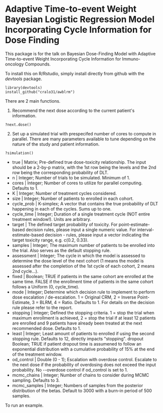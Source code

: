 # Adaptive Time-to-event Weight Bayesian Logistic Regression Model Incorporating Cycle Information for Dose Finding 

This package is for the talk on Bayesian Dose-Finding Model with Adaptive Time-to-event Weight
Incorporating Cycle Information for Immuno-oncology Compounds. 

To install this on R/Rstudio, simply install directly from github with the _devtools_ package.
```{r}
library(devtools)
install_github("cralo31/awblrm")
```
There are 2 main functions. 

1. Recommend the next dose according to the current patient's information. 
```{r}
?next.dose()
```

2. Set up a simulated trial with prespecifed number of cores to compute in parallel. There are many parameters available to tune depending on the nature of the study and patient information. 
```{r}
?simulation()
```
- true | Matrix; Pre-defined true dose-toxicity relationship. The input should be a 2-by-p matrix, with the 1st row being the levels and the 2nd row being the corresponding probability of DLT.
- n | Integer; Number of trials to be simulated. Minimum of 1.
- cores | Integer; Number of cores to utilize for parallel computing. Defaults to 1.
- K | Integer; Number of treatment cycles considered.
- size | Integer; Number of patients to enrolled in each cohort.
- cycle_prob | K-simplex; A vector that contains the true probability of DLT happening in each of the cycles. Sums up to one.
- cycle_time | Integer; Duration of a single treatment cycle (NOT entire treatment window!). Units are arbitrary.
- target | The defined target probability of toxicity. For point-estimate-based decision rules, please input a single numeric value. For interval-estimate-based decision - rules, please input a vector indicating the target toxicity range, e.g. c(0.2, 0.33).
- samples | Integer; The maximum number of patients to be enrolled into the trial. Also serves as the default stopping rule.
- assessment | Integer; The cycle in which the model is assessed to determine the dose level of the next cohort (1 means the model is assessed after the completion of the 1st cycle of each cohort, 2 means 2nd cycle...).
- fixed | Boolean; TRUE if patients in the same cohort are enrolled at the same time. FALSE if the enrollment time of patients in the same cohort follows a Uniform (0, cycle_time).
- mode | Integer; Determine which decision rule to implement to perform dose escalation / de-escalation. 1 = Original CRM, 2 = Inverse Point-Estimate, 3 = BLRM, 4 = Ratio. Defaults to 1. For details on the decision rule please refer to the report.
- stopping | Integer; Defined the stopping criteria. 1 = stop the trial when maximum enrollment is achieved, 2 = stop the trial if at least 12
patients are enrolled and 9 patients have already been treated at the next recommended dose. Defaults to 1.
- least | Integer; Least amount of patients to enrolled if using the second stopping rule. Defaults to 12, directly impacts "stopping".
dropout Boolean; TRUE if patient dropout time is assumened to follow an exponential distribution with a cumulative probability of 15% at the end of the treatment window.
- od_control | Double (0 - 1); Escalation with overdose control. Escalate to the next dose if the probability of overdosing does not exceed the input probability. No --overdose control if od_control is set to 1.
- mcmc_chains | Integer; Number of chains to consider during MCMC sampling. Defaults to 3.
- mcmc_samples | Integer; Numbers of samples from the posterior distribution of the betas. Default to 3000 with a burn-in period of 500 samples.


To run an example. 
```
